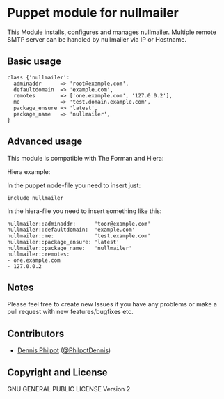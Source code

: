 Puppet module for nullmailer
============================

This Module installs, configures and manages nullmailer.
Multiple remote SMTP server can be handled by nullmailer via IP or Hostname.


Basic usage
-----------

    class {'nullmailer':
      adminaddr      => 'root@example.com',
      defaultdomain  => 'example.com',
      remotes        => ['one.example.com', '127.0.0.2'],
      me             => 'test.domain.example.com',
      package_ensure => 'latest',
      package_name   => 'nullmailer',
    }

Advanced usage
--------------

This module is compatible with The Forman and Hiera:

Hiera example:

In the puppet node-file you need to insert just:

    include nullmailer

In the hiera-file you need to insert something like this:

    nullmailer::adminaddr:      'toor@example.com'
    nullmailer::defaultdomain:  'example.com'
    nullmailer::me:             'test.example.com'
    nullmailer::package_ensure: 'latest'
    nullmailer::package_name:   'nullmailer'
    nullmailer::remotes:
    - one.example.com
    - 127.0.0.2

Notes
-----

Please feel free to create new Issues if you have any problems or make a pull request with new features/bugfixes etc.


Contributors
------------

 * [Dennis Philpot](https://github.com/dphilpot) ([@PhilpotDennis](https://twitter.com/PhilpotDennis))


Copyright and License
---------------------

GNU GENERAL PUBLIC LICENSE Version 2